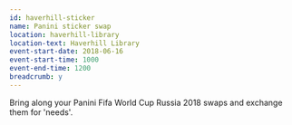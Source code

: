 ```yaml
---
id: haverhill-sticker
name: Panini sticker swap
location: haverhill-library
location-text: Haverhill Library
event-start-date: 2018-06-16
event-start-time: 1000
event-end-time: 1200
breadcrumb: y
---
```


Bring along your Panini Fifa World Cup Russia 2018 swaps and exchange them for 'needs'.
